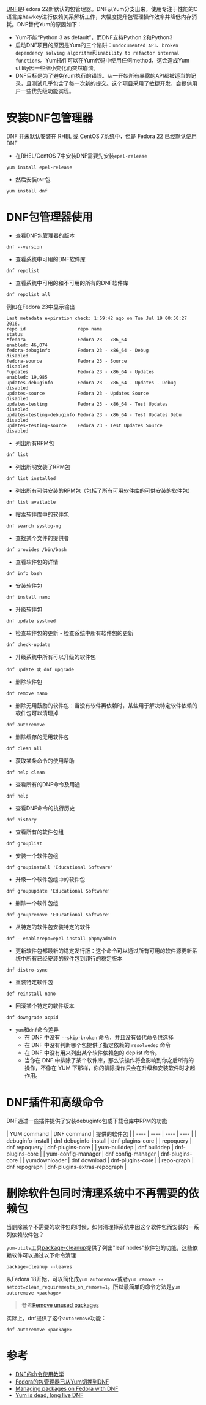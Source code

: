 [DNF](https://fedoraproject.org/wiki/Dnf)是Fedora 22新默认的包管理器。DNF从Yum分支出来，使用专注于性能的C语言库hawkey进行依赖关系解析工作，大幅度提升包管理操作效率并降低内存消耗。DNF替代Yum的原因如下：

* Yum不能“Python 3 as default”，而DNF支持Python 2和Python3
* 启动DNF项目的原因是Yum的三个陷阱：`undocumented API`、`broken dependency solving algorithm`和`inability to refactor internal functions`。Yum插件可以在Yum代码中使用任何method，这会造成Yum utility因一些细小变化而突然崩溃。
* DNF目标是为了避免Yum执行的错误。从一开始所有暴露的API都被适当的记录，且测试几乎包含了每一次新的提交。这个项目采用了敏捷开发，会提供用户一些优先级功能实现。

# 安装DNF包管理器

DNF 并未默认安装在 RHEL 或 CentOS 7系统中，但是 Fedora 22 已经默认使用 DNF

* 在RHEL/CentOS 7中安装DNF需要先安装`epel-release`

```
yum install epel-release
```

* 然后安装`DNF`包

```
yum install dnf
```

# DNF包管理器使用

* 查看DNF包管理器的版本

```
dnf --version
```

* 查看系统中可用的DNF软件库

```
dnf repolist
```

* 查看系统中可用的和不可用的所有的DNF软件库

```
dnf repolist all
```

例如在Fedora 23中显示输出

```
Last metadata expiration check: 1:59:42 ago on Tue Jul 19 00:50:27 2016.
repo id                   repo name                              status
*fedora                   Fedora 23 - x86_64                     enabled: 46,074
fedora-debuginfo          Fedora 23 - x86_64 - Debug             disabled
fedora-source             Fedora 23 - Source                     disabled
*updates                  Fedora 23 - x86_64 - Updates           enabled: 19,985
updates-debuginfo         Fedora 23 - x86_64 - Updates - Debug   disabled
updates-source            Fedora 23 - Updates Source             disabled
updates-testing           Fedora 23 - x86_64 - Test Updates      disabled
updates-testing-debuginfo Fedora 23 - x86_64 - Test Updates Debu disabled
updates-testing-source    Fedora 23 - Test Updates Source        disabled
```

* 列出所有RPM包

```
dnf list
```

* 列出所哟安装了RPM包

```
dnf list installed
```

* 列出所有可供安装的RPM包（包括了所有可用软件库的可供安装的软件包）

```
dnf list available
```

* 搜索软件库中的软件包

```
dnf search syslog-ng
```

* 查找某个文件的提供者

```
dnf provides /bin/bash
```

* 查看软件包的详情

```
dnf info bash
```

* 安装软件包

```
dnf install nano
```

* 升级软件包

```
dnf update systmed
```

* 检查软件包的更新 - 检查系统中所有软件包的更新

```
dnf check-update
```

* 升级系统中所有可以升级的软件包

```
dnf update 或 dnf upgrade
```

* 删除软件包

```
dnf remove nano
```

* 删除无用鼓励的软件包：当没有软件再依赖时，某些用于解决特定软件依赖的软件包可以清理掉

```
dnf autoremove
```

* 删除缓存的无用软件包

```
dnf clean all
```

* 获取某条命令的使用帮助

```
dnf help clean
```

* 查看所有的DNF命令及用途

```
dnf help
```

* 查看DNF命令的执行历史

```
dnf history
```

* 查看所有的软件包组

```
dnf grouplist
```

* 安装一个软件包组

```
dnf groupinstall 'Educational Software'
```

* 升级一个软件包组中的软件包

```
dnf groupupdate 'Educational Software'
```

* 删除一个软件包组

```
dnf groupremove 'EDucational Software'
```

* 从特定的软件包安装特定的软件

```
dnf --enablerepo=epel install phpmyadmin
```

* 更新软件包都最新的稳定发行版：这个命令可以通过所有可用的软件源更新系统中所有已经安装的软件包到罪行的稳定版本

```
dnf distro-sync
```

* 重装特定软件包

```
def reinstall nano
```

* 回滚某个特定的软件版本

```
dnf downgrade acpid
```

* `yum`和`dnf`命令差异
  * 在 DNF 中没有 `--skip-broken` 命令，并且没有替代命令供选择
  * 在 DNF 中没有判断哪个包提供了指定依赖的 `resolvedep` 命令
  * 在 DNF 中没有用来列出某个软件依赖包的 deplist 命令。
  * 当你在 DNF 中排除了某个软件库，那么该操作将会影响到你之后所有的操作，不像在 YUM 下那样，你的排除操作只会在升级和安装软件时才起作用。
  
# DNF插件和高级命令

DNF通过一些插件提供了安装debuginfo包或下载仓库中RPM的功能

| YUM command | DNF command | 提供的软件包 |
| ---- | ---- | ---- | ---- |
| debuginfo-install | dnf debuginfo-install | dnf-plugins-core |
| repoquery | dnf repoquery | dnf-plugins-core |
| yum-builddep | dnf builddep | dnf-plugins-core |
| yum-config-manager | dnf config-manager | dnf-plugins-core |
| yumdownloader | dnf download | dnf-plugins-core |
| repo-graph | dnf repograph | dnf-plugins-extras-repograph |

# 删除软件包同时清理系统中不再需要的依赖包

当删除某个不需要的软件包的时候，如何清理掉系统中因这个软件包而安装的一系列依赖软件包？

`yum-utils`工具[package-cleanup](https://linux.die.net/man/1/package-cleanup)提供了列出"leaf nodes"软件包的功能，这些依赖软件可以通过以下命令清理

```
package-cleanup --leaves
```

从Fedora 18开始，可以简化成`yum autoremove`或者`yum remove --setopt=clean_requirements_on_remove=1`。所以最简单的命令方法是`yum autoremove <package>`

> 参考[Remove unused packages](https://unix.stackexchange.com/questions/40179/remove-unused-packages)

实际上，dnf提供了这个`autoremove`功能：

```
dnf autoremove <package>
```

# 参考

* [DNF的命令使用教学](https://linuxstory.org/dnf-commands-for-fedora-rpm-package-management/)
* [Fedora的包管理器已从Yum切换到DNF](http://www.lupaworld.com/article-252512-1.html)
* [Managing packages on Fedora with DNF](https://fedoramagazine.org/managing-packages-fedora-dnf/)
* [Yum is dead, long live DNF](http://dnf.baseurl.org/2015/05/11/yum-is-dead-long-live-dnf/)
